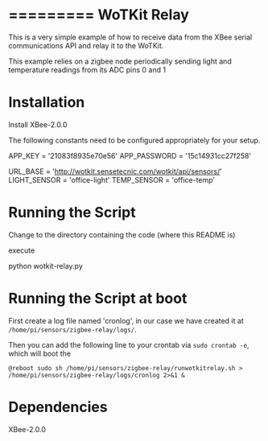 =========
WoTKit Relay
=========

This is a very simple example of how to receive data from the XBee serial communications
API and relay it to the WoTKit.

This example relies on a zigbee node periodically sending light and temperature readings
from its ADC pins 0 and 1

Installation
============

Install XBee-2.0.0

The following constants need to be configured appropriately for your setup.

APP_KEY = '21083f8935e70e56'
APP_PASSWORD = '15c14931cc27f258'

URL_BASE = 'http://wotkit.sensetecnic.com/wotkit/api/sensors/'
LIGHT_SENSOR = 'office-light'
TEMP_SENSOR = 'office-temp'

Running the Script
==================

Change to the directory containing the code (where this README is)

execute

python wotkit-relay.py

Running the Script at boot
==========================

First create a log file named 'cronlog', in our case we have created it at ```/home/pi/sensors/zigbee-relay/logs/```. 

Then you can add the following line to your crontab via ```sudo crontab -e```, which will boot the

```
@reboot sudo sh /home/pi/sensors/zigbee-relay/runwotkitrelay.sh > /home/pi/sensors/zigbee-relay/logs/cronlog 2>&1 &
```

Dependencies
============

XBee-2.0.0
